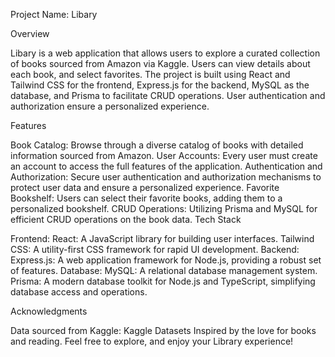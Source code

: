 Project Name: Libary 

Overview

Libary is a web application that allows users to explore a curated collection of books sourced from Amazon via Kaggle. Users can view details about each book, and select favorites. The project is built using React and Tailwind CSS for the frontend, Express.js for the backend, MySQL as the database, and Prisma to facilitate CRUD operations. User authentication and authorization ensure a personalized experience.

Features

Book Catalog: Browse through a diverse catalog of books with detailed information sourced from Amazon.
User Accounts: Every user must create an account to access the full features of the application.
Authentication and Authorization: Secure user authentication and authorization mechanisms to protect user data and ensure a personalized experience.
Favorite Bookshelf: Users can select their favorite books, adding them to a personalized bookshelf.
CRUD Operations: Utilizing Prisma and MySQL for efficient CRUD operations on the book data.
Tech Stack

Frontend:
React: A JavaScript library for building user interfaces.
Tailwind CSS: A utility-first CSS framework for rapid UI development.
Backend:
Express.js: A web application framework for Node.js, providing a robust set of features.
Database:
MySQL: A relational database management system.
Prisma: A modern database toolkit for Node.js and TypeScript, simplifying database access and operations.



Acknowledgments

Data sourced from Kaggle: Kaggle Datasets
Inspired by the love for books and reading.
Feel free to explore, and enjoy your Library  experience!
